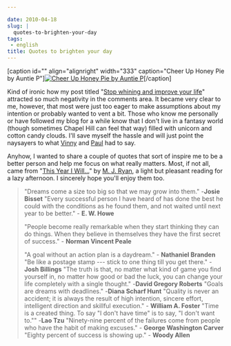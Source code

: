 ```yaml
---

date: 2010-04-18
slug: |
  quotes-to-brighten-your-day
tags:
 - english
title: Quotes to brighten your day
---
```


\[caption id="" align="alignright" width="333" caption="Cheer Up Honey
Pie by Auntie P"\][![Cheer Up Honey Pie by Auntie
P](http://farm1.static.flickr.com/106/304562550_5ec332d635_d.jpg)](http://www.flickr.com/photos/auntiep/304562550/)\[/caption\]

Kind of ironic how my post titled "[Stop whining and improve your
life](http://www.ogmaciel.com/?p=884)\" attracted so much negativity in
the comments area. It became very clear to me, however, that most were
just too eager to make assumptions about my intention or probably wanted
to vent a bit. Those who know me personally or have followed my blog for
a while know that I don't live in a fantasy world (though sometimes
Chapel Hill can feel that way) filled with unicorn and cotton candy
clouds. I'll save myself the hassle and will just point the naysayers to
what [Vinny](http://www.ogmaciel.com/?p=884#comment-6537) and
[Paul](http://www.ogmaciel.com/?p=884#comment-6519) had to say.

Anyhow, I wanted to share a couple of quotes that sort of inspire me to
be a better person and help me focus on what really matters. Most, if
not all, came from "[This Year I
Will...](http://www.amazon.com/This-Year-Will-Finally-Resolution/dp/0767920082/ref=sr_1_1?ie=UTF8&s=books&qid=1271125776&sr=8-1)\"
by [M. J.
Ryan](http://www.amazon.com/M.-J.-Ryan/e/B001H6KL9G/ref=sr_ntt_srch_lnk_1?_encoding=UTF8&qid=1271125776&sr=8-1),
a light but pleasant reading for a lazy afternoon. I sincerely hope
you'll enjoy them too.

> \"Dreams come a size too big so that we may grow into them.\" -**Josie
> Bisset** "Every successful person I have heard of has done the best he
> could with the conditions as he found them, and not waited until next
> year to be better." - **E. W. Howe**
>
> \"People become really remarkable when they start thinking they can do
> things. When they believe in themselves they have the first secret of
> success.\" - **Norman Vincent Peale**
>
> \"A goal without an action plan is a daydream.\" - **Nathaniel
> Branden** "Be like a postage stamp --- stick to one thing till you get
> there." - **Josh Billings** "The truth is that, no matter what kind of
> game you find yourself in, no matter how good or bad the luck, you can
> change your life completely with a single thought." -**David Gregory
> Roberts** "Goals are dreams with deadlines." -**Diana Scharf Hunt**
> "Quality is never an accident; it is always the result of high
> intention, sincere effort, intelligent direction and skillful
> execution." - **William A. Foster** "Time is a created thing. To say
> "I don't have time" is to say, "I don't want to."" -**Lao Tzu**
> "Ninety-nine percent of the failures come from people who have the
> habit of making excuses." - **George Washington Carver** "Eighty
> percent of success is showing up." - **Woody Allen**
